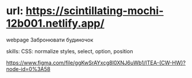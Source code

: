 # url: https://scintillating-mochi-12b001.netlify.app/

webpage Забронювати будиночок

skills:
CSS: normalize styles, select, option, position

https://www.figma.com/file/ggKwSrAYxcg8l0XNJ6uWb1/ITEA-(CW-HW)?node-id=0%3A58
